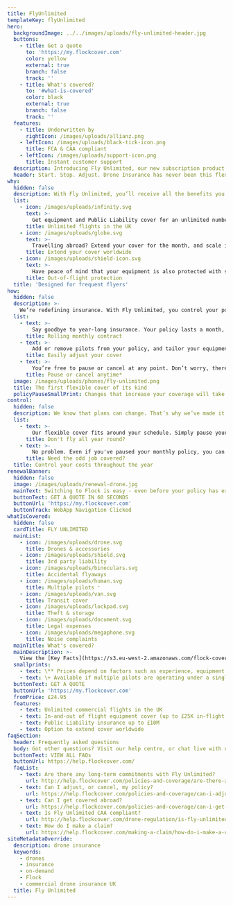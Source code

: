 ```yaml
---
title: FlyUnlimited
templateKey: flyUnlimited
hero:
  backgroundImage: ../../images/uploads/fly-unlimited-header.jpg
  buttons:
    - title: Get a quote
      to: 'https://my.flockcover.com'
      color: yellow
      external: true
      branch: false
      track: ''
    - title: What's covered?
      to: '#what-is-covered'
      color: black
      external: true
      branch: false
      track: ''
  features:
    - title: Underwritten by
      rightIcon: /images/uploads/allianz.png
    - leftIcon: /images/uploads/black-tick-icon.png
      title: FCA & CAA compliant
    - leftIcon: /images/uploads/support-icon.png
      title: Instant customer support
  description: Introducing Fly Unlimited, our new subscription product for commercial pilots. Get comprehensive in-and-out of flight cover on a monthly basis. Cancel or pause anytime. There’s no catch.
  header: Start. Stop. Adjust. Drone Insurance has never been this flexible.
why:
  hidden: false
  description: With Fly Unlimited, you’ll receive all the benefits you’d expect from an annual policy - without the long-term commitment.
  list:
    - icon: /images/uploads/infinity.svg
      text: >-
        Get equipment and Public Liability cover for an unlimited number of commercial flights throughout the UK.
      title: Unlimited flights in the UK      
    - icon: /images/uploads/globe.svg
      text: >-
        Travelling abroad? Extend your cover for the month, and scale it down again when you return.  
      title: Extend your cover worldwide
    - icon: /images/uploads/shield-icon.svg
      text: >-
        Have peace of mind that your equipment is also protected with storage, transit, and theft insurance.
      title: Out-of-flight protection
  title: 'Designed for frequent flyers'
how:
  hidden: false
  description: >-
    We’re redefining insurance. With Fly Unlimited, you control your policy. At all times.
  list:
    - text: >-
        Say goodbye to year-long insurance. Your policy lasts a month, and renews automatically until you say when.
      title: Rolling monthly contract
    - text: >-
        Add or remove pilots from your policy, and tailor your equipment cover and liability limits in seconds.
      title: Easily adjust your cover
    - text: >-
        You’re free to pause or cancel at any point. Don’t worry, there are no hidden fees or ambiguous exit clauses.
      title: Pause or cancel anytime*
  image: /images/uploads/phones/fly-unlimited.png
  title: The first flexible cover of its kind
  policyPauseSmallPrint: Changes that increase your coverage will take effect immediately. If you downgrade, pause or cancel your cover, this will take effect on your next monthly renewal date.
control:
  hidden: false
  description: We know that plans can change. That’s why we’ve made it easy for you to only pay for the cover you need.
  list:
    - text: >-
        Our flexible cover fits around your schedule. Simply pause your policy when things wind down, and restart it again when it suits you.
      title: Don't fly all year round?
    - text: >-
        No problem. Even if you've paused your monthly policy, you can get covered for as little as one hour with our Pay-as-you-fly product.
      title: Need the odd job covered?
  title: Control your costs throughout the year
renewalBanner:
  hidden: false
  image: /images/uploads/renewal-drone.jpg
  mainText: Switching to Flock is easy - even before your policy has expired. Join Flock today!
  buttonText: GET A QUOTE IN 60 SECONDS
  buttonUrl: 'https://my.flockcover.com'
  buttonTrack: WebApp Navigation Clicked
whatIsCovered:
  hidden: false
  cardTitle: FLY UNLIMITED
  mainList:
    - icon: /images/uploads/drone.svg
      title: Drones & accessories
    - icon: /images/uploads/shield.svg
      title: 3rd party liability
    - icon: /images/uploads/binoculars.svg
      title: Accidental flyaways
    - icon: /images/uploads/human.svg
      title: Multiple pilots ⁺
    - icon: /images/uploads/van.svg
      title: Transit cover
    - icon: /images/uploads/lockpad.svg
      title: Theft & storage
    - icon: /images/uploads/document.svg
      title: Legal expenses
    - icon: /images/uploads/megaphone.svg
      title: Noise complaints
  mainTitle: What's covered?
  mainDescription: >-
    View the [Key Facts](https://s3.eu-west-2.amazonaws.com/flock-cover-static/IPID-fly-unlimited.pdf) for details of what's covered.
  smallprints:
    - text: \** Prices depend on factors such as experience, equipment and claims history.
    - text: \+ Available if multiple pilots are operating under a single PfCO.
  buttonText: GET A QUOTE
  buttonUrl: 'https://my.flockcover.com'
  fromPrice: £24.95
  features:
    - text: Unlimited commercial flights in the UK
    - text: In-and-out of flight equipment cover (up to £25K in-flight limit)
    - text: Public Liability insurance up to £10M
    - text: Option to extend cover worldwide
faqSection:
  header: Frequently asked questions
  body: Got other questions? Visit our help centre, or chat live with us now.
  buttonText: VIEW ALL FAQs
  buttonUrl: https://help.flockcover.com/
  faqList:
    - text: Are there any long-term commitments with Fly Unlimited?
      url: http://help.flockcover.com/policies-and-coverage/are-there-any-long-term-commitments-with-fly-unlimited
    - text: Can I adjust, or cancel, my policy?
      url: https://help.flockcover.com/policies-and-coverage/can-i-adjust-or-cancel-my-fly-unlimited-policy
    - text: Can I get covered abroad?
      url: https://help.flockcover.com/policies-and-coverage/can-i-get-covered-abroad
    - text: Is Fly Unlimited CAA compliant?
      url: http://help.flockcover.com/drone-regulation/is-fly-unlimited-caa-compliant
    - text: How do I make a claim?
      url: https://help.flockcover.com/making-a-claim/how-do-i-make-a-claim
siteMetadataOverride:
  description: drone insurance
  keywords:
    - drones
    - insurance
    - on-demand
    - Flock
    - commercial drone insurance UK
  title: Fly Unlimited
---
```

